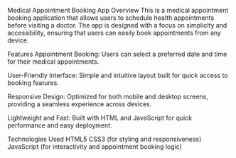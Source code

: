 Medical Appointment Booking App
Overview
This is a medical appointment booking application that allows users to schedule health appointments before visiting a doctor. The app is designed with a focus on simplicity and accessibility, ensuring that users can easily book appointments from any device.

Features
Appointment Booking: Users can select a preferred date and time for their medical appointments.

User-Friendly Interface: Simple and intuitive layout built for quick access to booking features.

Responsive Design: Optimized for both mobile and desktop screens, providing a seamless experience across devices.

Lightweight and Fast: Built with HTML and JavaScript for quick performance and easy deployment.

Technologies Used
HTML5
CSS3 (for styling and responsiveness)
JavaScript (for interactivity and appointment booking logic)

